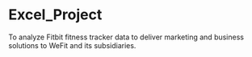 # Excel_Project
To analyze Fitbit fitness tracker data to deliver marketing and business solutions to WeFit and its subsidiaries.
